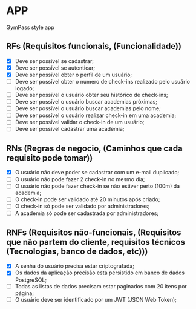 # APP

GymPass style app

## RFs (Requisitos funcionais, (Funcionalidade))

- [x] Deve ser possível se cadastrar;
- [x] Deve ser possível se autenticar;
- [x] Deve ser possível obter o perfil de um usuário;
- [ ] Deve ser possível obter o numero de check-ins realizado pelo usuário logado;
- [ ] Deve ser possível o usuário obter seu histórico de check-ins;
- [ ] Deve ser possível o usuário buscar academias próximas;
- [ ] Deve ser possível o usuário buscar academias pelo nome;
- [ ] Deve ser possível o usuário realizar check-in em uma academia;
- [ ] Deve ser possível validar o check-in de um usuário;
- [ ] Deve ser possível cadastrar uma academia;

## RNs (Regras de negocio, (Caminhos que cada requisito pode tomar))

- [x] O usuário não deve poder se cadastrar com um e-mail duplicado;
- [ ] O usuário não pode fazer 2 check-in no mesmo dia;
- [ ] O usuário não pode fazer check-in se não estiver perto (100m) da academia;
- [ ] O check-in pode ser validado até 20 minutos após criado;
- [ ] O check-in só pode ser validado por administradores;
- [ ] A academia só pode ser cadastrada por administradores;

## RNFs (Requisitos não-funcionais, (Requisitos que não partem do cliente, requisitos técnicos (Tecnologias, banco de dados, etc)))

- [x] A senha do usuário precisa estar criptografada;
- [x] Os dados da aplicação precisão esta persistido em banco de dados PostgreSQL;
- [ ] Todas as listas de dados precisam estar paginados com 20 itens por página;
- [ ] O usuário deve ser identificado por um JWT (JSON Web Token);
